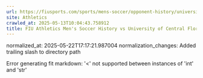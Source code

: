 ```yaml
---
url: https://fiusports.com/sports/mens-soccer/opponent-history/university-of-central-florida/170/
site: Athletics
crawled_at: 2025-05-13T10:04:43.758912
title: FIU Athletics Men's Soccer History vs University of Central Florida
---
```

normalized_at: 2025-05-22T17:17:21.987004
normalization_changes: Added trailing slash to directory path

Error generating fit markdown: '<' not supported between instances of 'int' and 'str'